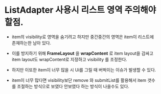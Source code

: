 # ListAdapter 사용시 리스트 영역 주의해야 할점.

* item의 visibility로 영역을 숨기려고 하지만 중간중간의 영역은 item이 리스트에 존재하는한 남아 있다.

* 이를 방지하기 위해 **FrameLayout** 을 **wrapContent** 로 item layout을 감싸고 item layout도 wrapContent로 지정하고 visibility 를 조정한다.

* 하지만 이또한 item이 너무 많을 시 Ui를 그릴 때 버벅이는 이슈가 발생할 수 있다.

* item이 너무 많다면 visibility보단 remove 와 submitList를 활용해서 item 갯수를 조절하는 방식으로 보였다 안보였다 하는 방식이 나을수도 있다.